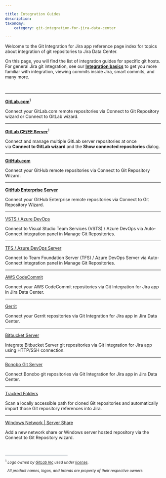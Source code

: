 ```yaml
---

title: Integration Guides
description:
taxonomy:
    category: git-integration-for-jira-data-center

---
```

Welcome to the Git Integration for Jira app reference page index for topics about integration of git repositories to Jira Data Center.

On this page, you will find the list of integration guides for specific git hosts. For general Jira git integration, see our **[Integration basics](/git-integration-for-jira-self-managed/integration-basics/)** to get you more familiar with integration, viewing commits inside Jira, smart commits, and many more.

<br>

* * *


[**GitLab.com**](/git-integration-for-jira-self-managed/gitlab-gij-self-managed/)<sup>1</sup>

Connect your GitLab.com remote repositories via Connect to Git Repository wizard or Connect to GitLab wizard.

* * *

[**GitLab CE/EE Server**](/git-integration-for-jira-self-managed/gitlab-com-ce-ee-gijsm-gij-self-managed/)<sup>1</sup>

Connect and manage multiple GitLab server repositories at once via **Connect to GitLab wizard** and the **Show connected repositories** dialog.

* * *


[**GitHub.com**](/git-integration-for-jira-self-managed/github-gij-self-managed/)

Connect your GitHub remote repositories via Connect to Git Repository Wizard.

* * *


[**GitHub Enterprise Server**](/git-integration-for-jira-self-managed/github-enterprise-server-gij-self-managed/)

Connect your GitHub Enterprise remote repositories via Connect to Git Repository Wizard.

* * *

[VSTS / Azure DevOps](/git-integration-for-jira-self-managed/azure-devops-visual-studio-team-services-vsts-gij-self-managed/)

Connect to Visual Studio Team Services (VSTS) / Azure DevOps via Auto-Connect integration panel in Manage Git Repositories.

* * *

[TFS / Azure DevOps Server](/git-integration-for-jira-self-managed/azure-devops-server-team-foundation-services-tfs-gij-self-managed/)

Connect to Team Foundation Server (TFS) / Azure DevOps Server via Auto-Connect integration panel in Manage Git Repositories.

* * *

[AWS CodeCommit](/git-integration-for-jira-self-managed/aws-codecommit-gij-self-managed/)

Connect your AWS CodeCommit repositories via Git Integration for Jira app in Jira Data Center.

* * *

[Gerrit](/git-integration-for-jira-self-managed/gerrit-gij-self-managed/)

Connect your Gerrit repositories via Git Integration for Jira app in Jira Data Center.

* * *

[Bitbucket Server](/git-integration-for-jira-self-managed/bitbucket-server-gij-self-managed/)

Integrate Bitbucket Server git repositories via Git Integration for Jira app using HTTP/SSH connection.

* * *

[Bonobo Git Server](/git-integration-for-jira-self-managed/bonobo-gij-self-managed/)

Connect Bonobo git repositories via Git Integration for Jira app in Jira Data Center.

* * *

[Tracked Folders](/git-integration-for-jira-self-managed/tracked-folders-gij-self-managed/)

Scan a locally accessible path for cloned Git repositories and automatically import those Git repository references into Jira.

* * *

[Windows Network | Server Share](/git-integration-for-jira-self-managed/windows-network-server-share-gij-self-managed/)

Add a new network share or Windows server hosted repository via the Connect to Git Repository wizard.

<br>
<br>
<div style='border-top: 1px solid #456; width: 40%; padding-bottom: 12px'></div>
<div style='font-size: 12px;'>
    <sup>1</sup> <i>Logo owned by <a href='https://gitlab.com/'>GitLab Inc</a> used under <a href='https://creativecommons.org/licenses/by-nc-sa/4.0/'>license</a>.
    <p>&nbsp;&nbsp;All product names, logos, and brands are property of their respective owners.<p><i>
</div>

